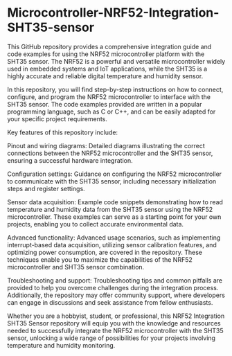 # Microcontroller-NRF52-Integration-SHT35-sensor

This GitHub repository provides a comprehensive integration guide and code examples for using the NRF52 microcontroller platform with the SHT35 sensor. The NRF52 is a powerful and versatile microcontroller widely used in embedded systems and IoT applications, while the SHT35 is a highly accurate and reliable digital temperature and humidity sensor.

In this repository, you will find step-by-step instructions on how to connect, configure, and program the NRF52 microcontroller to interface with the SHT35 sensor. The code examples provided are written in a popular programming language, such as C or C++, and can be easily adapted for your specific project requirements.

Key features of this repository include:

Pinout and wiring diagrams: Detailed diagrams illustrating the correct connections between the NRF52 microcontroller and the SHT35 sensor, ensuring a successful hardware integration.

Configuration settings: Guidance on configuring the NRF52 microcontroller to communicate with the SHT35 sensor, including necessary initialization steps and register settings.

Sensor data acquisition: Example code snippets demonstrating how to read temperature and humidity data from the SHT35 sensor using the NRF52 microcontroller. These examples can serve as a starting point for your own projects, enabling you to collect accurate environmental data.

Advanced functionality: Advanced usage scenarios, such as implementing interrupt-based data acquisition, utilizing sensor calibration features, and optimizing power consumption, are covered in the repository. These techniques enable you to maximize the capabilities of the NRF52 microcontroller and SHT35 sensor combination.

Troubleshooting and support: Troubleshooting tips and common pitfalls are provided to help you overcome challenges during the integration process. Additionally, the repository may offer community support, where developers can engage in discussions and seek assistance from fellow enthusiasts.

Whether you are a hobbyist, student, or professional, this NRF52 Integration SHT35 Sensor repository will equip you with the knowledge and resources needed to successfully integrate the NRF52 microcontroller with the SHT35 sensor, unlocking a wide range of possibilities for your projects involving temperature and humidity monitoring.
